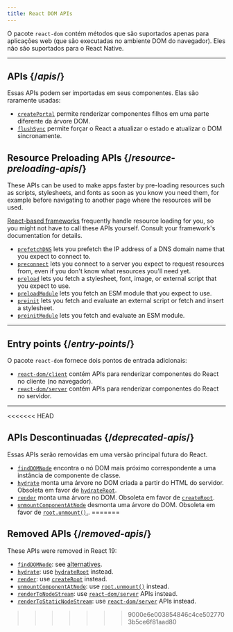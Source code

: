 ```yaml
---
title: React DOM APIs
---
```


<Intro>

O pacote `react-dom` contém métodos que são suportados apenas para aplicações web (que são executadas no ambiente DOM do navegador). Eles não são suportados para o React Native.

</Intro>

---

## APIs {/*apis*/}

Essas APIs podem ser importadas em seus componentes. Elas são raramente usadas:

* [`createPortal`](/reference/react-dom/createPortal) permite renderizar componentes filhos em uma parte diferente da árvore DOM.
* [`flushSync`](/reference/react-dom/flushSync) permite forçar o React a atualizar o estado e atualizar o DOM sincronamente.

## Resource Preloading APIs {/*resource-preloading-apis*/}

These APIs can be used to make apps faster by pre-loading resources such as scripts, stylesheets, and fonts as soon as you know you need them, for example before navigating to another page where the resources will be used.

[React-based frameworks](/learn/start-a-new-react-project) frequently handle resource loading for you, so you might not have to call these APIs yourself. Consult your framework's documentation for details.

* [`prefetchDNS`](/reference/react-dom/prefetchDNS) lets you prefetch the IP address of a DNS domain name that you expect to connect to.
* [`preconnect`](/reference/react-dom/preconnect) lets you connect to a server you expect to request resources from, even if you don't know what resources you'll need yet.
* [`preload`](/reference/react-dom/preload) lets you fetch a stylesheet, font, image, or external script that you expect to use.
* [`preloadModule`](/reference/react-dom/preloadModule) lets you fetch an ESM module that you expect to use.
* [`preinit`](/reference/react-dom/preinit) lets you fetch and evaluate an external script or fetch and insert a stylesheet.
* [`preinitModule`](/reference/react-dom/preinitModule) lets you fetch and evaluate an ESM module.

---

## Entry points {/*entry-points*/}

O pacote `react-dom` fornece dois pontos de entrada adicionais:

* [`react-dom/client`](/reference/react-dom/client) contém APIs para renderizar componentes do React no cliente (no navegador).
* [`react-dom/server`](/reference/react-dom/server) contém APIs para renderizar componentes do React no servidor.

---

<<<<<<< HEAD
## APIs Descontinuadas {/*deprecated-apis*/}

<Deprecated>

Essas APIs serão removidas em uma versão principal futura do React.

</Deprecated>

* [`findDOMNode`](/reference/react-dom/findDOMNode) encontra o nó DOM mais próximo correspondente a uma instância de componente de classe.
* [`hydrate`](/reference/react-dom/hydrate) monta uma árvore no DOM criada a partir do HTML do servidor. Obsoleta em favor de [`hydrateRoot`](/reference/react-dom/client/hydrateRoot).
* [`render`](/reference/react-dom/render) monta uma árvore no DOM. Obsoleta em favor de [`createRoot`](/reference/react-dom/client/createRoot).
* [`unmountComponentAtNode`](/reference/react-dom/unmountComponentAtNode) desmonta uma árvore do DOM. Obsoleta em favor de [`root.unmount()`.](/reference/react-dom/client/createRoot#root-unmount).
=======
## Removed APIs {/*removed-apis*/}

These APIs were removed in React 19:

* [`findDOMNode`](https://18.react.dev/reference/react-dom/findDOMNode): see [alternatives](https://18.react.dev/reference/react-dom/findDOMNode#alternatives).
* [`hydrate`](https://18.react.dev/reference/react-dom/hydrate): use [`hydrateRoot`](/reference/react-dom/client/hydrateRoot) instead.
* [`render`](https://18.react.dev/reference/react-dom/render): use [`createRoot`](/reference/react-dom/client/createRoot) instead.
* [`unmountComponentAtNode`](/reference/react-dom/unmountComponentAtNode): use [`root.unmount()`](/reference/react-dom/client/createRoot#root-unmount) instead.
* [`renderToNodeStream`](https://18.react.dev/reference/react-dom/server/renderToNodeStream): use [`react-dom/server`](/reference/react-dom/server) APIs instead.
* [`renderToStaticNodeStream`](https://18.react.dev/reference/react-dom/server/renderToStaticNodeStream): use [`react-dom/server`](/reference/react-dom/server) APIs instead.
>>>>>>> 9000e6e003854846c4ce5027703b5ce6f81aad80
